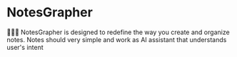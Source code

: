 # NotesGrapher
📝👩‍⚕️ NotesGrapher is designed to redefine the way you create and organize notes.  Notes should very simple and work as AI assistant that understands user's intent

